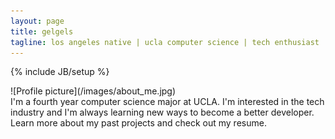 ```yaml
---
layout: page
title: gelgels
tagline: los angeles native | ucla computer science | tech enthusiast
---
```

{% include JB/setup %}

<div id="about_me">

  <div id="about_left">
    ![Profile picture](/images/about_me.jpg)
  </div>

  <div id="about_right">
    I'm a fourth year computer science major at UCLA. I'm interested in the tech
    industry and I'm always learning new ways to become a better developer.
    Learn more about my past projects and check out my resume.
  </div>

</div>
